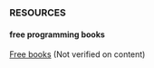 ### RESOURCES

#### free programming books

[Free books](https://books.goalkicker.com) (Not verified on content)
